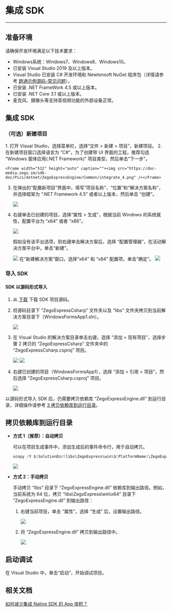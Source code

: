 # 集成 SDK

- - -

## 准备环境

请确保开发环境满足以下技术要求：

* Windows系统：Windows7、Windows8、Windows10。
* 已安装 Visual Studio 2019 及以上版本。
* Visual Studio 已安装 C# 开发环境和 Newtonsoft NuGet 程序包（详情请参考 [跑通示例源码-常见问题](/real-time-video-windows-cs/quick-start/run-example-code#常见问题)）。
* 已安装 .NET FrameWork 4.5 或以上版本。
* 已安装 .NET Core 3.1 或以上版本。
* 麦克风、摄像头等支持音视频功能的外部设备正常。

## 集成 SDK

### （可选）新建项目
<Accordion title="此步骤以如何创建新项目为例，如果是集成到已有项目，可忽略此步。" defaultOpen="false">
1. 打开 Visual Studio，选择菜单栏，选择“文件 > 新建 > 项目”，新建项目。
2. 在新建项目窗口选择语言为 “C#”，为了创建带 UI 界面的工程，推荐勾选 “Windows 窗体应用(.NET Framework)” 项目类型，然后单击“下一步”。

    <Frame width="512" height="auto" caption=""><img src="https://doc-media.zego.im/sdk-doc/Pics/dotnet/ZegoExpressEngine/Common/integrate_4.png" /></Frame>

3. 在弹出的“配置新项目”界面中，填写“项目名称”、“位置”和“解决方案名称”，并选择框架为 “.NET Framework 4.5” 或者以上版本，然后单击 “创建”。

    <Frame width="512" height="auto" caption=""><img src="https://doc-media.zego.im/sdk-doc/Pics/dotnet/ZegoExpressEngine/Common/integrate_5.png" /></Frame>

4. 右键单击已创建的项目，选择“属性 > 生成”，根据当前 Windows 的系统属性，配置平台为 “x64” 或者 “x86”。

    <Frame width="512" height="auto" caption=""><img src="https://doc-media.zego.im/sdk-doc/Pics/dotnet/ZegoExpressEngine/Common/integrate_13.png" /></Frame>

    假如没有该平台选项，则右键单击解决方案后，选择 “配置管理器”，在活动解决方案平台中，单击“新建”。

    <Frame width="512" height="auto" caption=""><img src="https://doc-media.zego.im/sdk-doc/Pics/dotnet/ZegoExpressEngine/Common/Integrate_2_1_4_1.png" /></Frame>
    在“新建解决方案”窗口，选择“x64” 和 “x84” 配置项，单击“确定”。
    <Frame width="512" height="auto" caption=""><img src="https://doc-media.zego.im/sdk-doc/Pics/dotnet/ZegoExpressEngine/Common/Integrate_2_1_4_2.png" /></Frame>
</Accordion>

### 导入 SDK

#### SDK 以源码形式导入

1. 从 [下载](https://doc-zh.zego.im/article/5567) 下载 SDK 项目源码。

2. 将源码目录下 “ZegoExpressCsharp” 文件夹以及 “libs” 文件夹拷贝到当前解决方案目录下（WindowsFormsApp1.sln）。

    <Frame width="512" height="auto" caption=""><img src="https://doc-media.zego.im/sdk-doc/Pics/dotnet/ZegoExpressEngine/Common/Integrate_2_2_1_1.png" /></Frame>

3. 在 Visual Studio 的解决方案目录单击右键，选择 “添加 > 现有项目”，选择步骤 2 拷贝的 “ZegoExpressCsharp” 文件夹中的 “ZegoExpressCsharp.csproj” 项目。

    <Frame width="512" height="auto" caption=""><img src="https://doc-media.zego.im/sdk-doc/Pics/dotnet/ZegoExpressEngine/Common/Integrate_2_2_1_3.png" /></Frame>

    <Frame width="512" height="auto" caption=""><img src="https://doc-media.zego.im/sdk-doc/Pics/dotnet/ZegoExpressEngine/Common/Integrate_2_2_1_3_2.png" /></Frame>


4. 右键已创建的项目（WindowsFormsApp1），选择 “添加 > 引用 > 项目”，然后选择 “ZegoExpressCsharp.csproj” 项目。

    <Frame width="512" height="auto" caption=""><img src="https://doc-media.zego.im/sdk-doc/Pics/dotnet/ZegoExpressEngine/Common/Integrate_2_2_1_4.png" /></Frame>

<Warning title="注意">


以源码形式导入 SDK 后，仍需要拷贝依赖库 “ZegoExpressEngine.dll” 到运行目录，详细操作请参考 [3 拷贝依赖库到运行目录](#拷贝依赖库到运行目录)。

</Warning>




## 拷贝依赖库到运行目录


- **方式 1（推荐）：自动拷贝**

    可以在项目生成事件中，添加生成后的事件命令行，用于自动拷贝。

    ```csharp
    xcopy /Y $(SolutionDir)libs\ZegoExpress\win\$(PlatformName)\ZegoExpressEngine.dll $(TargetDir)
    ```

    <Frame width="512" height="auto" caption=""><img src="https://doc-media.zego.im/sdk-doc/Pics/dotnet/ZegoExpressEngine/Common/integrate_3_1.png" /></Frame>

- **方式 2：手动拷贝**

    手动拷贝 “libs” 目录下 “ZegoExpressEngine.dll” 依赖库到输出路径。例如，当前系统为 64 位，拷贝 “libs\ZegoExpress\win\x64” 目录下 “ZegoExpressEngine.dll” 到输出路径：

    1. 右键当前项目，单击 “属性”，选择 “生成” 后，设置输出路径。

        <Frame width="512" height="auto" caption=""><img src="https://doc-media.zego.im/sdk-doc/Pics/dotnet/ZegoExpressEngine/Common/Integrate_3_1_2_1.png" /></Frame>

    2. 将 “ZegoExpressEngine.dll” 拷贝到输出路径中。

        <Frame width="512" height="auto" caption=""><img src="https://doc-media.zego.im/sdk-doc/Pics/dotnet/ZegoExpressEngine/Common/Integrate_3_1_3.png" /></Frame>


## 启动调试

在 Visual Studio 中，单击“启动”，开始调试项目。


## 相关文档

[如何减少集成 Native SDK 的 App 体积？](https://doc-zh.zego.im/faq/express_reduce_app_size?product=ExpressVideo&platform=windows)

